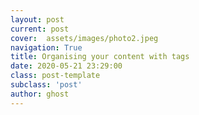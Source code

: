 ```yaml
---
layout: post
current: post
cover:  assets/images/photo2.jpeg
navigation: True
title: Organising your content with tags
date: 2020-05-21 23:29:00
class: post-template
subclass: 'post'
author: ghost
---
```


